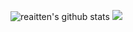 ![reaitten's github stats](https://github-readme-stats.vercel.app/api?username=reaitten&show_icons=true&theme=dark&count_private=true)
<a href="https://t.me/ori001">
  <img src="https://img.shields.io/badge/@ori001-blue?style=social&logo=Telegram&theme=dark"/></a>
  

<!-- BLOG-POST-LIST:START -->
<!-- BLOG-POST-LIST:END -->
